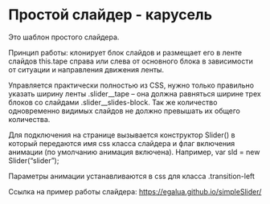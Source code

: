 Простой слайдер - карусель
============================

Это шаблон простого слайдера. 

Принцип работы: клонирует блок слайдов и размещает его в ленте слайдов this.tape справа или слева от основного блока в зависимости от ситуации и направления движения ленты.

Управляется практически полностью из CSS, нужно только правильно указать ширину ленты .slider__tape – она должна равняться ширине трех блоков со слайдами .slider__slides-block. Так же количество одновременно видимых слайдов не должно превышать их общего количества.

Для подключения на странице вызывается конструктор Slider() в который передаются имя css класса слайдера и флаг включения анимации (по умолчанию анимация включена). Например, var sld = new Slider(“slider”);

Параметры анимации устанавливаются в css для класса .transition-left 

Ссылка на пример работы слайдера: https://egalua.github.io/simpleSlider/
